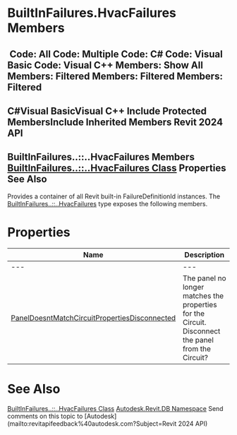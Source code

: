# BuiltInFailures.HvacFailures Members

﻿
 Code: All Code: Multiple Code: C# Code: Visual Basic Code: Visual C++  Members: Show All Members: Filtered Members: Filtered Members: Filtered   
---  
C#Visual BasicVisual C++
Include Protected MembersInclude Inherited Members
Revit 2024 API  
---  
BuiltInFailures..::..HvacFailures Members  
[BuiltInFailures..::..HvacFailures Class](13e47c44-4f44-6746-ab58-528ad3b0ada3.md "BuiltInFailures.HvacFailures Class") Properties See Also  
---  
Provides a container of all Revit built-in FailureDefinitionId instances.
The [BuiltInFailures..::..HvacFailures](13e47c44-4f44-6746-ab58-528ad3b0ada3.md "BuiltInFailures.HvacFailures Class") type exposes the following members.
# Properties
| Name | Description |
| --- | --- |
| --- | --- | --- |
| [PanelDoesntMatchCircuitPropertiesDisconnected](623ab858-69e5-6c57-5c67-58f2daee2002.md "PanelDoesntMatchCircuitPropertiesDisconnected Property") | The panel no longer matches the properties for the Circuit. Disconnect the panel from the Circuit? |

# See Also
[BuiltInFailures..::..HvacFailures Class](13e47c44-4f44-6746-ab58-528ad3b0ada3.md "BuiltInFailures.HvacFailures Class")
[Autodesk.Revit.DB Namespace](87546ba7-461b-c646-cbb1-2cb8f5bff8b2.md "Autodesk.Revit.DB Namespace")
Send comments on this topic to [Autodesk](mailto:revitapifeedback%40autodesk.com?Subject=Revit 2024 API)
